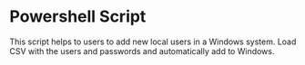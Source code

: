 Powershell Script
=================

This script helps to users to add new local users in a Windows system.
Load CSV with the users and passwords and automatically add to Windows.

